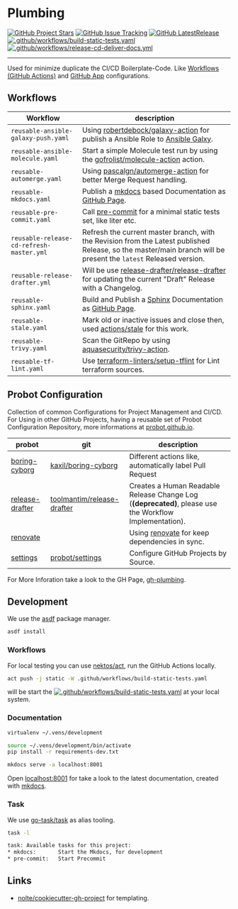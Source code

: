 # Plumbing

[![GitHub Project Stars](https://img.shields.io/github/stars/nolte/gh-plumbing.svg?label=Stars&style=social)](https://github.com/nolte/gh-plumbing) [![GitHub Issue Tracking](https://img.shields.io/github/issues-raw/nolte/gh-plumbing.svg)](https://github.com/nolte/gh-plumbing) [![GitHub LatestRelease](https://img.shields.io/github/release/nolte/gh-plumbing.svg)](https://github.com/nolte/gh-plumbing) [![.github/workflows/build-static-tests.yaml](https://github.com/nolte/gh-plumbing/actions/workflows/build-static-tests.yaml/badge.svg)](https://github.com/nolte/gh-plumbing/actions/workflows/build-static-tests.yaml) [![.github/workflows/release-cd-deliver-docs.yml](https://github.com/nolte/gh-plumbing/actions/workflows/release-cd-deliver-docs.yml/badge.svg)](https://github.com/nolte/gh-plumbing/actions/workflows/release-cd-deliver-docs.yml)

---

<!--intro-start-->
Used for minimize duplicate the CI/CD Boilerplate-Code. Like [Workflows (GitHub Actions)](https://docs.github.com/en/actions) and [GitHub App](https://docs.github.com/en/developers/apps/getting-started-with-apps/about-apps) configurations.
<!--intro-end-->

## Workflows

<!--td-workflows-start-->
| Workflow                                      | description                                                                                                                                                      |
|-----------------------------------------------|------------------------------------------------------------------------------------------------------------------------------------------------------------------|
| ```reusable-ansible-galaxy-push.yaml```      | Using [robertdebock/galaxy-action](https://github.com/robertdebock/galaxy-action) for publish a Ansible Role to [Ansible Galxy](https://galaxy.ansible.com/).    |
| ```reusable-ansible-molecule.yaml```         | Start a simple Molecule test run by using the [gofrolist/molecule-action](https://github.com/gofrolist/molecule-action) action.                                  |
| ```reusable-automerge.yaml```                | Using [pascalgn/automerge-action](https://github.com/pascalgn/automerge-action) for better Merge Request handling.                                               |
| ```reusable-mkdocs.yaml```                   | Publish a [mkdocs](https://www.mkdocs.org/) based Documentation as [GitHub Page](https://pages.github.com/).                                                     |
| ```reusable-pre-commit.yaml```               | Call [pre-commit](https://pre-commit.com/) for a minimal static tests set, like liter etc.                                                                       |
| ```reusable-release-cd-refresh-master.yml``` | Refresh the current master branch, with the Revision from the Latest published Release, so the master/main branch will be present the `latest` Released version. |
| ```reusable-release-drafter.yml```           | Will be use [release-drafter/release-drafter](https://github.com/release-drafter/release-drafter) for updating the current "Draft" Release with a Changelog.     |
| ```reusable-sphinx.yaml```                   | Build and Publish a [Sphinx](https://www.sphinx-doc.org/en/master) Documentation as [GitHub Page](https://pages.github.com/).                                    |
| ```reusable-stale.yaml```                    | Mark old or inactive issues and close then, used [actions/stale](https://github.com/actions/stale) for this work.                                                |
| ```reusable-trivy.yaml```                    | Scan the GitRepo by using [aquasecurity/trivy-action](https://github.com/aquasecurity/trivy-action).                                                             |
| ```reusable-tf-lint.yaml```                  | Use [terraform-linters/setup-tflint](https://github.com/terraform-linters/setup-tflint) for Lint terraform sources.                                              |

<!--td-workflows-end-->

## Probot Configuration

<!--probot-intro-start-->
Collection of common Configurations for Project Management and CI/CD.  
For Using in other GitHub Projects, having a reusable set of Probot Configuration Repository, more informations at [probot.github.io](https://probot.github.io/docs/best-practices/#configuration).
<!--probot-intro-end-->

<!--td-probot-apps-start-->
| probot                                                            | git                                                                         | description                                                                                                         |
|-------------------------------------------------------------------|-----------------------------------------------------------------------------|---------------------------------------------------------------------------------------------------------------------|
| [boring-cyborg](https://probot.github.io/apps/boring-cyborg/)     | [kaxil/boring-cyborg](https://github.com/kaxil/boring-cyborg)               | Different actions like, automatically label Pull Request                                                       |
| [release-drafter](https://probot.github.io/apps/release-drafter/) | [toolmantim/release-drafter](https://github.com/toolmantim/release-drafter) | Creates a Human Readable Release Change Log (**(deprecated)**, please use the Workflow Implementation).             |
| [renovate](https://github.com/apps/renovate)                      |                                                                             | Using [renovate](https://www.whitesourcesoftware.com/free-developer-tools/renovate/) for keep dependencies in sync. |
| [settings](https://probot.github.io/apps/settings/)               | [probot/settings](https://github.com/probot/settings)                       | Configure GitHub Projects by Source.                                                                                |
<!--td-probot-apps-end-->

For More Inforation take a look to the GH Page, [gh-plumbing](http://nolte.github.io/gh-plumbing).

## Development

<!--development-intro-start-->
We use the [asdf](https://asdf-vm.com/) package manager.

```sh
asdf install
```

### Workflows

For local testing you can use [nektos/act](https://github.com/nektos/act), run the GitHub Actions locally.

```sh
act push -j static -W .github/workflows/build-static-tests.yaml
```

will be start the [![.github/workflows/build-static-tests.yaml](https://github.com/nolte/gh-plumbing/actions/workflows/build-static-tests.yaml/badge.svg)](https://github.com/nolte/gh-plumbing/actions/workflows/build-static-tests.yaml) at your local system.


### Documentation

```sh
virtualenv ~/.vens/development

source ~/.vens/development/bin/activate
pip install -r requirements-dev.txt

mkdocs serve -a localhost:8001
```

Open [localhost:8001](http://localhost:8001/) for take a look to the latest documentation, created with [mkdocs](https://www.mkdocs.org/).
<!--development-intro-end-->

### Task

We use [go-task/task](https://github.com/go-task/task) as alias tooling.

```sh
task -l  

task: Available tasks for this project:
* mkdocs:       Start the Mkdocs, for development
* pre-commit:   Start Precommit
```

## Links

* [nolte/cookiecutter-gh-project](https://github.com/nolte/cookiecutter-gh-project) for templating.
